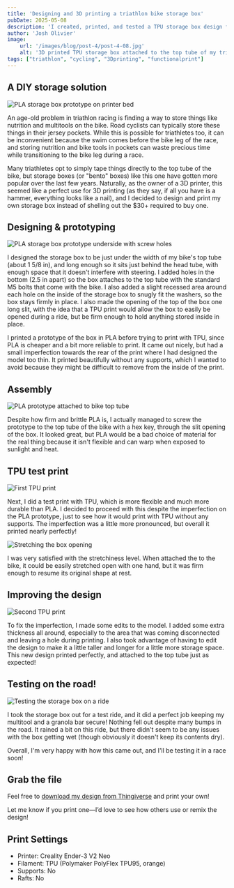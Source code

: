 ```yaml
---
title: 'Designing and 3D printing a triathlon bike storage box'
pubDate: 2025-05-08
description: 'I created, printed, and tested a TPU storage box design for my bike to help keep my pockets free during triathlon training and racing.'
author: 'Josh Olivier'
image:
    url: '/images/blog/post-4/post-4-08.jpg'
    alt: '3D printed TPU storage box attached to the top tube of my triathlon bike'
tags: ["triathlon", "cycling", "3Dprinting", "functionalprint"]
---
```

## A DIY storage solution

<div class="blog-body-pic-wrapper-16-9">
<img src="/images/blog/post-4/post-4-01.jpg" alt="PLA storage box prototype on printer bed" class="blog-body-pic-cropped" />
</div>

An age-old problem in triathlon racing is finding a way to store things like nutrition and multitools on the bike. Road cyclists can typically store these things in their jersey pockets. While this is possible for triathletes too, it can be inconvenient because the swim comes before the bike leg of the race, and storing nutrition and bike tools in pockets can waste precious time while transitioning to the bike leg during a race. 

Many triathletes opt to simply tape things directly to the top tube of the bike, but storage boxes (or "bento" boxes) like this one have gotten more popular over the last few years. Naturally, as the owner of a 3D printer, this seemed like a perfect use for 3D printing (as they say, if all you have is a hammer, everything looks like a nail), and I decided to design and print my own storage box instead of shelling out the $30+ required to buy one.   

## Designing & prototyping
<img src="/images/blog/post-4/post-4-02.jpg" alt="PLA storage box prototype underside with screw holes" class="blog-body-pic" />

I designed the storage box to be just under the width of my bike's top tube (about 1 5/8 in), and long enough so it sits just behind the head tube, with enough space that it doesn't interfere with steering. I added holes in the bottom (2.5 in apart) so the box attaches to the top tube with the standard M5 bolts that come with the bike. I also added a slight recessed area around each hole on the inside of the storage box to snugly fit the washers, so the box stays firmly in place. I also made the opening of the top of the box one long slit, with the idea that a TPU print would allow the box to easily be opened during a ride, but be firm enough to hold anything stored inside in place. 

I printed a prototype of the box in PLA before trying to print with TPU, since PLA is cheaper and a bit more reliable to print. It came out nicely, but had a small imperfection towards the rear of the print where I had designed the model too thin. It printed beautifully without any supports, which I wanted to avoid because they might be difficult to remove from the inside of the print. 

## Assembly
<div class="blog-body-pic-wrapper-1-1">
<img src="/images/blog/post-4/post-4-03.jpg" alt="PLA prototype attached to bike top tube" class="blog-body-pic-cropped" />
</div>

Despite how firm and brittle PLA is, I actually managed to screw the prototype to the top tube of the bike with a hex key, through the slit opening of the box. It looked great, but PLA would be a bad choice of material for the real thing because it isn't flexible and can warp when exposed to sunlight and heat. 


## TPU test print
<img src="/images/blog/post-4/post-4-04.jpg" alt="First TPU print" class="blog-body-pic">

Next, I did a test print with TPU, which is more flexible and much more durable than PLA. I decided to proceed with this despite the imperfection on the PLA prototype, just to see how it would print with TPU without any supports. The imperfection was a little more pronounced, but overall it printed nearly perfectly!

<img src="/images/blog/post-4/post-4-05.jpg" alt="Stretching the box opening" class="blog-body-pic">

I was very satisfied with the stretchiness level. When attached the to the bike, it could be easily stretched open with one hand, but it was firm enough to resume its original shape at rest.

## Improving the design

<img src="/images/blog/post-4/post-4-06.jpg" alt="Second TPU print" class="blog-body-pic">

To fix the imperfection, I made some edits to the model. I added some extra thickness all around, especially to the area that was coming disconnected and leaving a hole during printing. I also took advantage of having to edit the design to make it a little taller and longer for a little more storage space. This new design printed perfectly, and attached to the top tube just as expected! 

## Testing on the road!

<img src="/images/blog/post-4/post-4-07.jpg" alt="Testing the storage box on a ride" class="blog-body-pic">

I took the storage box out for a test ride, and it did a perfect job keeping my multitool and a granola bar secure! Nothing fell out despite many bumps in the road. It rained a bit on this ride, but there didn't seem to be any issues with the box getting wet (though obviously it doesn't keep its contents dry).

Overall, I'm very happy with how this came out, and I'll be testing it in a race soon! 

## Grab the file
Feel free to [download my design from Thingiverse](https://www.thingiverse.com/thing:7032027) and print your own! 

Let me know if you print one—I’d love to see how others use or remix the design!

## Print Settings
- Printer: Creality Ender-3 V2 Neo
- Filament: TPU (Polymaker PolyFlex TPU95, orange)
- Supports: No
- Rafts: No
